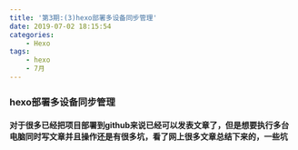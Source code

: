 ```yaml
---
title: '第3期:(3)hexo部署多设备同步管理'
date: 2019-07-02 18:15:54
categories: 
    - Hexo
tags:
    - hexo
    - 7月
---
```


### hexo部署多设备同步管理

#### 对于很多已经把项目部署到github来说已经可以发表文章了，但是想要执行多台电脑同时写文章并且操作还是有很多坑，看了网上很多文章总结下来的，一些坑
